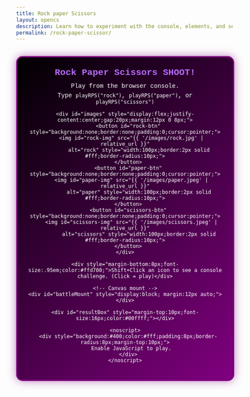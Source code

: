 ```yaml
---
title: Rock paper Scissors
layout: opencs
description: Learn how to experiment with the console, elements, and see OOP in action while playing Rock paper Scissors!
permalink: /rock-paper-scissor/
---
```


<!-- UI in HTML so it shows even if JS has an issue -->
<div id="mainGameBox" style="max-width:700px;margin:32px auto 48px;position:relative;z-index:2;">
  <div id="rps-container" style="
    background: linear-gradient(135deg, black, purple);
    color: white; padding: 24px; border-radius: 15px; border: 3px solid purple;
    box-shadow: 0 0 20px rgba(128,0,128,.5); text-align:center; max-width: 600px; width: 90%; margin:0 auto;
    font-family: ui-monospace, SFMono-Regular, Menlo, Consolas, 'Liberation Mono', monospace;">
    <h2 style="color:#b66bff;margin:0 0 12px;">Rock Paper Scissors SHOOT!</h2>
    <p style="margin:6px 0;">Play from the browser console.</p>
    <p style="margin:6px 0;">Type <code>playRPS("rock")</code>, <code>playRPS("paper")</code>, or <code>playRPS("scissors")</code></p>

    <div id="images" style="display:flex;justify-content:center;gap:20px;margin:12px 0 8px;">
      <button id="rock-btn" style="background:none;border:none;padding:0;cursor:pointer;">
        <img id="rock-img" src="{{ '/images/rock.jpg' | relative_url }}"
             alt="rock" style="width:100px;border:2px solid #fff;border-radius:10px;">
      </button>
      <button id="paper-btn" style="background:none;border:none;padding:0;cursor:pointer;">
        <img id="paper-img" src="{{ '/images/paper.jpeg' | relative_url }}"
             alt="paper" style="width:100px;border:2px solid #fff;border-radius:10px;">
      </button>
      <button id="scissors-btn" style="background:none;border:none;padding:0;cursor:pointer;">
        <img id="scissors-img" src="{{ '/images/scissors.jpeg' | relative_url }}"
             alt="scissors" style="width:100px;border:2px solid #fff;border-radius:10px;">
      </button>
    </div>

    <div style="margin-bottom:8px;font-size:.95em;color:#ffd700;">Shift+Click an icon to see a console challenge. (Click = play)</div>

    <!-- Canvas mount -->
    <div id="battleMount" style="display:block; margin:12px auto;"></div>

    <div id="resultBox" style="margin-top:10px;font-size:16px;color:#00ffff;"></div>

    <noscript>
      <div style="background:#400;color:#fff;padding:8px;border-radius:8px;margin-top:10px;">
        Enable JavaScript to play.
      </div>
    </noscript>
  </div>
</div>

<script>
/* ------------------------------
   Error overlay (shows on page)
---------------------------------*/
const __err = (e) => {
  const box = document.createElement('pre');
  box.style.cssText = 'white-space:pre-wrap;background:#220;padding:12px;border-radius:8px;border:1px solid #400;color:#f88;font:12px/1.4 ui-monospace,monospace;margin:12px auto;max-width:600px;';
  box.textContent = 'JS error:\n' + (e?.stack || e);
  document.getElementById('mainGameBox')?.prepend(box);
  console.error(e);
};

try {
  // Small probe so you know JS executed
  document.getElementById('resultBox')
    ?.insertAdjacentHTML('beforeend','<span style="color:#0ff">JS is running ✅</span>');

  // --- helper: highlight chosen image ---
  function highlightImage(id){
    ['rock-img','paper-img','scissors-img'].forEach(i=>{
      const el=document.getElementById(i);
      if(el) el.style.boxShadow='';
    });
    const picked=document.getElementById(id);
    if(picked) picked.style.boxShadow='0 0 30px 10px gold';
  }

  // --- Background + Sprite classes ---
  class BattleBackground{
    constructor(image,w,h,ratio=0.1){ this.image=image; this.width=w; this.height=h; this.x=0; this.y=0; this.speed=2*ratio; }
    update(){ this.x=(this.x - this.speed) % this.width; }
    draw(ctx){
      if(!this.image.complete || this.image.naturalWidth===0) return;
      ctx.drawImage(this.image, this.x, this.y, this.width, this.height);
      ctx.drawImage(this.image, this.x+this.width, this.y, this.width, this.height);
    }
  }
  class BattleSprite{
    constructor(image,w,h,x,y){
      this.image=image; this.width=w; this.height=h;
      this.homeX=x; this.homeY=y; this.x=x; this.y=y;
      this.targetX=x; this.targetY=y; this.opacity=1; this.scale=1; this.rotation=0; this.animating=false;
    }
    update(){
      const k = this.animating ? 0.12 : 0.08;
      this.x += ( (this.animating?this.targetX:this.homeX) - this.x )*k;
      this.y += ( (this.animating?this.targetY:this.homeY) - this.y )*k;
    }
    draw(ctx){
      if(!this.image.complete || this.image.naturalWidth===0) return;
      ctx.save();
      ctx.globalAlpha=this.opacity;
      ctx.translate(this.x+this.width/2,this.y+this.height/2);
      ctx.rotate(this.rotation);
      ctx.scale(this.scale,this.scale);
      ctx.drawImage(this.image,-this.width/2,-this.height/2,this.width,this.height);
      ctx.restore();
    }
    resetVisuals(){ this.opacity=1; this.scale=1; this.rotation=0; }
  }

  // --- Canvas (mounts to #battleMount) ---
  const battleCanvas=document.createElement('canvas');
  battleCanvas.width=360; battleCanvas.height=180;
  battleCanvas.style.display='block';
  battleCanvas.style.margin='0 auto';
  battleCanvas.style.background='#111';
  battleCanvas.style.borderRadius='12px';
  battleCanvas.style.boxShadow='0 2px 12px rgba(0,0,0,.18)';
  const mount=document.getElementById('battleMount');
  if(!mount) throw new Error('#battleMount missing');
  mount.style.position = 'relative';
  mount.appendChild(battleCanvas);
  const ctx=battleCanvas.getContext('2d');

  // --- Assets ---
  const bgImage=new Image();
  // If you have a real bg file, point here; otherwise gradient fallback:
  // bgImage.src = "{{ '/images/platformer/backgrounds/alien_planet1.jpg' | relative_url }}";
  bgImage.src = "data:image/svg+xml;utf8,<svg xmlns='http://www.w3.org/2000/svg' width='360' height='180'><linearGradient id='g' x1='0' y1='0' x2='1' y2='0'><stop offset='0%' stop-color='%230b1020'/><stop offset='100%' stop-color='%231a2a55'/></linearGradient><rect width='100%' height='100%' fill='url(%23g)'/></svg>";

  const rockImg=new Image();     rockImg.src="{{ '/images/rock.jpg' | relative_url }}";
  const paperImg=new Image();   paperImg.src="{{ '/images/paper.jpeg' | relative_url }}";
  const scissorsImg=new Image();scissorsImg.src="{{ '/images/scissors.jpeg' | relative_url }}";

  const bg = new BattleBackground(bgImage,battleCanvas.width,battleCanvas.height,0.12);
  const sprites={
    rock:     new BattleSprite(rockImg,     96,96,  10,42),
    paper:    new BattleSprite(paperImg,    96,96, 132,42),
    scissors: new BattleSprite(scissorsImg, 96,96, 254,42),
  };

  // --- Battle state + helpers ---
  const battle={active:false,winner:null,loser:null,frames:0,max:120,tie:null};

  function startBattle(winner,loser){
    battle.active=true; battle.tie=null; battle.winner=winner; battle.loser=loser; battle.frames=0;
    sprites[winner].animating=true;
    sprites[winner].targetX=sprites[loser].homeX; sprites[winner].targetY=sprites[loser].homeY;
    sprites[loser].animating=false;
  }
  function startTie(choice){
    battle.active=true; battle.tie=choice; battle.winner=null; battle.loser=null; battle.frames=0;
    Object.values(sprites).forEach(s=>s.animating=false);
  }

  function render(){
    ctx.clearRect(0,0,battleCanvas.width,battleCanvas.height);
    bg.update(); bg.draw(ctx);

    ctx.save();
    ctx.font="bold 14px ui-monospace,monospace";
    ctx.fillStyle="cyan"; ctx.textAlign="center";
    ctx.fillText("Animated Battle: OOP", battleCanvas.width/2, 24);
    ctx.restore();

    if(battle.active){
      const t=battle.frames/battle.max;
      if(battle.tie){
        const wobble=Math.sin(battle.frames*0.3)*4;
        sprites[battle.tie].rotation=wobble*Math.PI/180;
      }else{
        const w=sprites[battle.winner], l=sprites[battle.loser];
        const pulse=(battle.frames<battle.max/2)? 1+(battle.frames/(battle.max/2))*0.2
                                                : 1.2-((battle.frames-battle.max/2)/(battle.max/2))*0.2;
        w.scale=pulse;
        l.opacity=Math.max(0.15,1-t*0.85);
        l.scale=Math.max(0.6,1-t*0.4);
        if(battle.winner==='rock' && battle.loser==='scissors'){ l.rotation= -t*(Math.PI/4); }
        if(battle.winner==='paper' && battle.loser==='rock'){ w.targetX=l.homeX-6; w.targetY=l.homeY-6; }
        if(battle.winner==='scissors' && battle.loser==='paper'){ w.rotation= t*(Math.PI/10); l.rotation= -t*(Math.PI/10); }
      }
      battle.frames++;
      if(battle.frames>=battle.max){
        battle.active=false; Object.values(sprites).forEach(s=>{ s.resetVisuals(); s.animating=false; });
      }
    }
    Object.values(sprites).forEach(s=>{ s.update(); s.draw(ctx); });
    requestAnimationFrame(render);
  }
  render();

  /* ===== Mini SFX engine ===== */
  const AC = window.AudioContext || window.webkitAudioContext;
  const audioCtx = new AC();
  let sfxEnabled = true;
  let sfxVolume  = 0.12;
  function beep(freq=440, time=0.08, type="square"){
    if(!sfxEnabled) return;
    if(audioCtx.state === "suspended") audioCtx.resume().catch(()=>{});
    const o = audioCtx.createOscillator();
    const g = audioCtx.createGain();
    o.type = type; o.frequency.value = freq;
    o.connect(g); g.connect(audioCtx.destination);
    const now = audioCtx.currentTime;
    g.gain.setValueAtTime(sfxVolume, now);
    g.gain.exponentialRampToValueAtTime(0.0008, now + time);
    o.start(now); o.stop(now + time);
  }
  function sfx(result){
    if(result === "You Win!")      { beep(880,0.09,"sawtooth"); setTimeout(()=>beep(1320,0.07,"sawtooth"), 70); }
    else if(result === "You Lose!"){ beep(220,0.12,"triangle"); }
    else                           { beep(440,0.06,"sine"); }
  }
  window.setSFX = (on=true)=>{ sfxEnabled = !!on; return sfxEnabled; };
  window.setSFXVolume = (v)=>{ sfxVolume = Math.max(0, Math.min(1, Number(v)||0)); return sfxVolume; };

  /* ===== Scoreboard (localStorage) ===== */
  const panel = document.getElementById('rps-container');
  const scoreBox = document.createElement('div');
  scoreBox.style.cssText = 'margin-top:10px;font-size:14px;color:#0ff';
  panel.appendChild(scoreBox);

  const state = {
    wins: +(localStorage.getItem('rps_w')||0),
    losses: +(localStorage.getItem('rps_l')||0),
    ties: +(localStorage.getItem('rps_t')||0),
    streak: +(localStorage.getItem('rps_s')||0),
    best: +(localStorage.getItem('rps_b')||0),
  };
  function saveState(){
    localStorage.setItem('rps_w',state.wins);
    localStorage.setItem('rps_l',state.losses);
    localStorage.setItem('rps_t',state.ties);
    localStorage.setItem('rps_s',state.streak);
    localStorage.setItem('rps_b',state.best);
  }
  function renderScore(){
    scoreBox.innerHTML = `W:${state.wins}  L:${state.losses}  T:${state.ties}  | Streak:${state.streak}  Best:${state.best}`;
  }
  renderScore();

  /* ===== Toast helper ===== */
  function toast(msg, ms=1400){
    const t=document.createElement('div');
    t.textContent=msg;
    t.style.cssText='position:fixed;left:50%;top:18px;transform:translateX(-50%);background:#111;border:1px solid #444;color:#0ff;padding:8px 12px;border-radius:10px;font:13px ui-monospace,monospace;z-index:9999;box-shadow:0 6px 20px rgba(0,0,0,.4)';
    document.body.appendChild(t);
    setTimeout(()=>t.remove(), ms);
  }

  /* ===== Confetti overlay ===== */
  const confettiCanvas = document.createElement('canvas');
  confettiCanvas.width = battleCanvas.width;
  confettiCanvas.height = battleCanvas.height;
  confettiCanvas.style.cssText = 'position:absolute;left:0;top:0;pointer-events:none';
  mount.appendChild(confettiCanvas);
  const cctx = confettiCanvas.getContext('2d');
  function confettiBurst(x=battleCanvas.width/2, y=battleCanvas.height/2, n=70){
    const parts = Array.from({length:n}, ()=>({
      x,y, vx:(Math.random()*2-1)*3.6, vy:(Math.random()*-3-1.5),
      s: Math.random()*3+2, a: 1, hue: Math.floor(Math.random()*360)
    }));
    const start = performance.now();
    function step(t){
      cctx.clearRect(0,0,confettiCanvas.width,confettiCanvas.height);
      parts.forEach(p=>{
        p.vy += 0.08; p.x += p.vx; p.y += p.vy; p.a -= 0.012;
        cctx.fillStyle = `hsla(${p.hue} 90% 60% / ${Math.max(0,p.a)})`;
        cctx.fillRect(p.x, p.y, p.s, p.s);
      });
      if(parts.some(p=>p.a>0 && p.y<confettiCanvas.height+10)) requestAnimationFrame(step);
      else cctx.clearRect(0,0,confettiCanvas.width,confettiCanvas.height);
    }
    requestAnimationFrame(step);
  }

  /* ===== CPU taunts (on loss) ===== */
  const TAUNTS = [
    "Skill issue? 😈",
    "I read your mind… and it said 'paper'.",
    "Consider… rock therapy.",
    "GGs—try again?",
    "I was born to snip paper."
  ];

  /* ===== Secret phrase cheat (console) ===== */
  window.__rpsCheatRounds = window.__rpsCheatRounds || 0;
  window.rpsSecret = "rockets to the moon";   // change to whatever you want
  window.unlockRPS = function(phrase, rounds=1){
    const ok = (phrase || "").toLowerCase().trim() === String(window.rpsSecret).toLowerCase();
    if (!ok) return false;
    window.__rpsCheatRounds = Math.max(1, Math.floor(rounds));
    try { toast("✨ Secret unlocked: next round auto-win!"); } catch {}
    const old = panel.style.boxShadow;
    panel.style.boxShadow='0 0 28px 6px rgba(255,0,200,.75), inset 0 0 18px rgba(0,255,255,.45)';
    setTimeout(()=> panel.style.boxShadow = old || '0 0 20px rgba(128,0,128,.5)', 1200);
    return true;
  };

  /* ===== SHIFT-CLICK: play vs tip ===== */
  function bindShiftTips() {
    const cfg = { "rock-btn":"rock", "paper-btn":"paper", "scissors-btn":"scissors" };
    Object.entries(cfg).forEach(([id, move]) => {
      document.getElementById(id)?.addEventListener("click", (e) => {
        if (e.shiftKey) {
          const tip =
            move === "rock" ? "🪨 Try in the console:\nrock.setBorder('4px solid lime');" :
            move === "paper" ? "📄 Try in the console:\npaper.rotate(15);" :
                               "✂️ Try in the console:\nscissors.setWidth(150);";
          alert(tip);
        } else {
          playRPS(move);  // single-click plays
        }
      });
    });
  }
  bindShiftTips();

  /* ===== Console-manipulable objects ===== */
  class GameObject {
    constructor(id) {
      this.el = document.getElementById(id);
      if (!this.el) throw new Error(`Element #${id} not found`);
    }
    rotate(deg) { this.el.style.transform = `rotate(${deg}deg)`; return this; }
    setBorder(style) { this.el.style.border = style; return this; }
    setWidth(px) { this.el.style.width = `${px}px`; return this; }
    setColor(color) { this.el.style.backgroundColor = color; return this; }
    reset() {
      this.el.style.transform = "";
      this.el.style.border = "";
      this.el.style.width = "";
      this.el.style.backgroundColor = "";
      return this;
    }
  }
  class Rock extends GameObject { constructor() { super("rock-img"); } }
  class Paper extends GameObject { constructor() { super("paper-img"); } }
  class Scissors extends GameObject { constructor() { super("scissors-img"); } }
  window.rock = new Rock(); window.paper = new Paper(); window.scissors = new Scissors();

  // --- Game API (returns object so console doesn't show "undefined") ---
  window.playRPS=function(playerChoice){
    const choices=['rock','paper','scissors'];
    if(!choices.includes(playerChoice)){
      console.log("Invalid choice. Use 'rock', 'paper', or 'scissors'.");
      return { ok:false, error:"invalid_choice", choices };
    }
    highlightImage(playerChoice+'-img');

    const counters = { rock:"scissors", paper:"rock", scissors:"paper" };
    let computerChoice = choices[Math.floor(Math.random()*3)];
    if (window.__rpsCheatRounds > 0) {
      computerChoice = counters[playerChoice];  // force a win
      window.__rpsCheatRounds--;
    }

    let resultText, winner=null, loser=null;
    if(playerChoice===computerChoice){ resultText='Tie!'; startTie(playerChoice); state.ties++; state.streak=0; }
    else if(
      (playerChoice==='rock'&&computerChoice==='scissors')||
      (playerChoice==='paper'&&computerChoice==='rock')||
      (playerChoice==='scissors'&&computerChoice==='paper')
    ){ resultText='You Win!'; winner=playerChoice; loser=computerChoice; state.wins++; state.streak++; state.best=Math.max(state.best,state.streak); }
    else { resultText='You Lose!'; winner=computerChoice; loser=playerChoice; state.losses++; state.streak=0; }

    saveState(); renderScore();

    document.getElementById('resultBox').innerHTML =
      `<p>You chose: <b>${playerChoice.toUpperCase()}</b></p>
       <p>Computer chose: <b>${computerChoice.toUpperCase()}</b></p>
       <h3 style="color: cyan;">${resultText}</h3>
       ${resultText==="You Lose!" ? `<div style="color:#ffa3a3;margin-top:6px">${TAUNTS[Math.floor(Math.random()*TAUNTS.length)]}</div>` : "" }`;

    if(winner&&loser) startBattle(winner,loser);

    sfx(resultText);
    if(resultText==="You Win!") {
      confettiBurst();
      if([3,5,10].includes(state.streak)) toast(`🔥 Streak ${state.streak}!`);
    }

    const result = { ok:true, player:playerChoice, computer:computerChoice, result:resultText, streak:state.streak, best:state.best };
    window.lastRPS = result;
    return result;
  };

} catch(e){ __err(e); }
</script>
